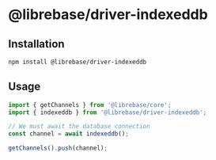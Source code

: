 # @librebase/driver-indexeddb

## Installation

```sh
npm install @librebase/driver-indexeddb
```

## Usage

```js
import { getChannels } from '@librebase/core';
import { indexeddb } from '@librebase/driver-indexeddb';

// We must await the database connection
const channel = await indexeddb();

getChannels().push(channel);
```
